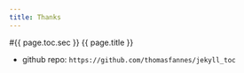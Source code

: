 ```yaml
---
title: Thanks
---
```


#{{ page.toc.sec }} {{ page.title }}

 * github repo:  `https://github.com/thomasfannes/jekyll_toc`
 
